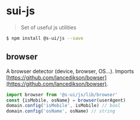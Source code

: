 # sui-js
> Set of useful js utilities

```sh
$ npm install @s-ui/js --save
```

## browser
A browser detector (device, browser, OS...).
Imports [https://github.com/lancedikson/bowser](https://github.com/lancedikson/bowser).

```js
import browser from '@s-ui/js/lib/browser'
const {isMobile, osName} = browser(userAgent)
domain.config('isMobile', isMobile) // bool
domain.config('osName', osName) // string
```
